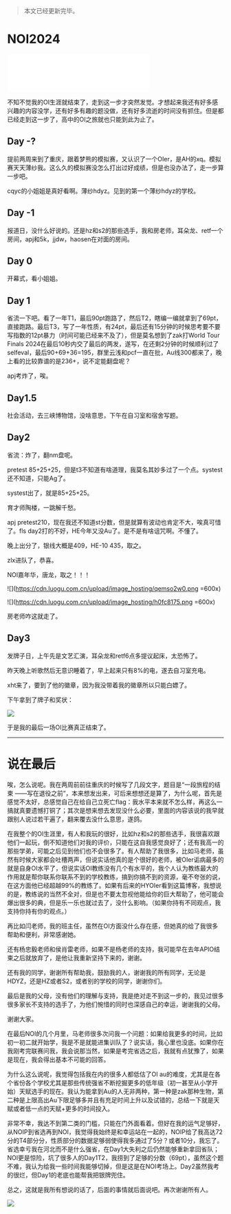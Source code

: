 > 本文已经更新完毕。

# NOI2024

<iframe frameborder="no" border="0" marginwidth="0" marginheight="0" width=330 height=86 src="//music.163.com/outchain/player?type=2&id=1939699028&auto=1&height=66"></iframe>

不知不觉我的OI生涯就结束了，走到这一步才突然发觉。才想起来我还有好多感兴趣的内容没学，还有好多有趣的题没做，还有好多流逝的时间没有抓住。但是都已经走到这一步了，高中的OI之旅就也只能到此为止了。

## Day -?

提前两周来到了重庆，跟着梦熊的模拟赛，又认识了一个OIer，是AH的xq。模拟赛天天薄纱我。这么久的模拟赛没怎么打出过好成绩，但是也没办法了，走一步算一步吧。

cqyc的小姐姐是真好看啊。薄纱hdyz。见到的第一个薄纱hdyz的学校。

## Day -1

 报道日，没什么好说的。还是hz和s2的那些选手，我和房老师，耳朵龙、retf一个房间，apj和5k，jjdw，haosen在对面的房间。

## Day 0

开幕式，看小姐姐。

## Day 1

省流一下吧。看了一年T1，最后90pt跑路了，然后T2，瞎编一编就拿到了69pt，直接跑路。最后T3，写了一年性质，有24pt，最后还有15分钟的时候思考要不要写指数的12pt暴力（时间可能已经来不及了），但是莫名想到了zak打World Tour Finals 2024在最后10秒内交了最后的两发，遂写，在还剩2分钟的时候顺利过了selfeval，最后90+69+36=195，群里云浅和pcf一直在批，Au线300都来了，晚上看的比较靠谱的是236+，说不定能翻盘呢？

apj考炸了，唉。

## Day1.5

社会活动，去三峡博物馆，没啥意思，下午在自习室和宿舍写题。

## Day2

省流：炸了，翻nm盘呢。

pretest 85+25+25，但是t3不知道有啥道理，我莫名其妙多过了一个点。systest还不知道，只能Ag了。

systest出了，就是85+25+25。

育才师陶楼，一跳解千愁。

apj pretest210，现在我还不知道st分数，但是就算有波动也肯定不大，唉真可惜了。fls day2打的不好，HE今年又没Au了。是不是有啥诅咒啊。不懂了。

晚上出分了，银线大概是409，HE-10 435，取之。

zlx进队了，恭喜。

NOI嘉年华，唐龙，取之！！！

![](https://cdn.luogu.com.cn/upload/image_hosting/qemso2w0.png =600x)

![](https://cdn.luogu.com.cn/upload/image_hosting/h0fc8175.png =600x)

房老师咋这就走了。

## Day3

发牌子日，上午先是文艺汇演，耳朵龙和retf6点多提议起床，太恐怖了。

昨天晚上听歌然后无意识睡着了，早上起来只有8%的电，遂去自习室充电。

xht来了，要到了他的徽章，因为我没带着我的徽章所以只能白嫖了。

下午拿到了牌子和奖状：

![](https://cdn.luogu.com.cn/upload/image_hosting/2q3cwjd1.png)

于是我的最后一场OI比赛真正结束了。

---

# 说在最后

唉，怎么说呢。我在两周前前往重庆的时候写了几段文字，题目是“一段旅程的结束 ——写在退役之前”，本来想发出来，可后来想想还是算了，为什么呢，首先是感觉不太好，总感觉自己在给自己立死亡flag：我水平本来就不怎么样，再这么一搞就真要遗憾打铜了；其次是想来想去发现没什么必要，里面的内容该说的我早就跟别人说过若干遍了，翻来覆去没什么意思，遂鸽。

在我整个的OI生涯里，有人和我玩的很好，比如hz和s2的那些选手，我很喜欢跟他们一起玩，倒不知道他们对我的评价，只能在这自我感觉良好了；还有我高一的那些学弟，可能之后见到他们也不会很多了。有人帮助了我很多，比如马老师，虽然有时候大家都会吐槽两声，但说实话他真的是个很好的老师，被OIer诟病最多的就是自身OI水平了，但说实话OI教练没有几个有水平的，我个人认为教练最大的作用就是帮你联系你联系不到的学校教练，搞到你搞不到的资源，毫不夸张的说，在这方面他已经超越99%的教练了。如果有后来的HYOIer看到这篇博客，我想说的是，教练说的当然不全对，但是也不要太忽视他能给你的巨大帮助了，他可能会爆出很多的典，但是乐一乐也就过去了，没什么影响。（如果你持有不同观点，我支持你持有你的观点。）

再比如闫老师，我的班主任，虽然在OI方面没什么存在感，但她真的给了我很多帮助和便利，非常感谢她。

还有杨忠毅老师和侯肖雷老师，如果不是杨老师的支持，我可能早在去年APIO结束之后就放弃了，是他让我重新坚持下来的，谢谢。

还有我的同学，谢谢所有帮助我，鼓励我的人，谢谢我的所有同学，无论是HDYZ，还是HZ或者S2，或者别的学校的同学，谢谢你们。

最后是我的父母，没有他们的理解与支持，我是绝对走不到这一步的，我见过很多很多家长不支持的选手了，为他们惋惜的同时也深感自己的幸运，谢谢我的父母。

谢谢大家。

在最后NOI的几个月里，马老师很多次问我一个问题：如果给我更多的时间，比如初一初二就开始学，我是不是就能进集训队了？说实话，我心里也没底。如果你在我刚考完联赛问我，我会说那当然，如果是考完省选之后，我就有点犹豫了，如果是现在，我会得出基本不可能的回答。

为什么这么说呢，我觉得包括我在内的很多人都低估了OI au的难度，尤其是在各个省份各个学校尤其是那些传统强省不断挖掘更多的低年级（初一甚至从小学开始）天赋选手的现在。我认为能拿到Au的人无非两种，第一种是zak那种生物，第二种是上限高出Au下限足够多并且有充足时间上升以及试错的，总结一下就是天赋或者低一点的天赋+更多的时间投入。

非常不幸，我达不到第二类的门槛，只能在门外面看着。但好在我的运气足够好，从NOIP到省选再到NOI，我觉得我始终是和幸运站在一起的，NOIP给了我高达72分的T4部分分，性质部分的数据足够弱使得我多通过了5分？或者10分，我忘了。省选幸亏我在河北而不是什么强省，在Day1大失利之后仍然能够重新拿回省队；NOI更是惊险，坑了很多人的Day1T2，我捞到了足够的分数（69pt），虽然这个题不难，我认为给我一些时间我能够切掉，但是这是在NOI考场上。Day2虽然我考的很烂，但Day1的老底也能帮我把银牌兜住。

总之，这就是我所有想说的话了，后面的事情就后面说吧。再次谢谢所有人。

![](https://cdn.luogu.com.cn/upload/image_hosting/xspchac7.png)
